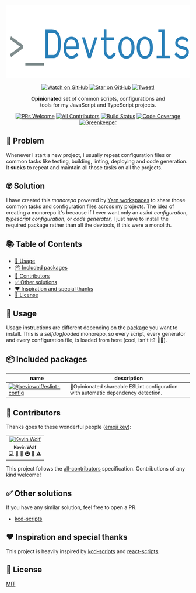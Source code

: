 <p align="center">
<!-- START banner -->
<img alt="Kevin Wolf Devtools" src="./other/banner.png" width="600" height="200" />
<!-- END banner -->
</p>

<p align="center">
<!-- START social-badges -->
<a href="https://github.com/iamkevinwolf/devtools/watchers"><img src="https://img.shields.io/github/watchers/iamkevinwolf/devtools.svg?style=social" alt="Watch on GitHub" /></a>
<a href="https://github.com/iamkevinwolf/devtools/stargazers"><img src="https://img.shields.io/github/stars/iamkevinwolf/devtools.svg?style=social" alt="Star on GitHub" /></a>
<a href="https://twitter.com/intent/tweet?text=Check out @iamkevinwolf devtools! https://github.com/iamkevinwolf/devtools"><img src="https://img.shields.io/twitter/url/https/github.com/iamkevinwolf/devtools.svg?style=social" alt="Tweet!" /></a>
<!-- END social-badges -->
</p>

<p align="center">
<!-- START description -->
<strong>Opinionated</strong> set of common scripts, configurations and<br />
tools for my JavaScript and TypeScript projects.
<!-- END description -->
</p>

<p align="center">
<!-- START status-badges -->
<a href="http://makeapullrequest.com"><img src="https://img.shields.io/badge/PRs-welcome-brightgreen.svg?style=flat-square" alt="PRs Welcome" /></a>
<a href="#-contributors"><img src="https://img.shields.io/badge/all_contributors-1-blue.svg?style=flat-square" alt="All Contributors" /></a>
<a href="https://travis-ci.org/iamkevinwolf/devtools"><img src="https://img.shields.io/travis/iamkevinwolf/devtools.svg?style=flat-square" alt="Build Status" /></a>
<a href="https://codecov.io/github/iamkevinwolf/devtools"><img src="https://img.shields.io/codecov/c/github/iamkevinwolf/devtools.svg?style=flat-square" alt="Code Coverage" /></a>
<a href="https://greenkeeper.io"><img src="https://badges.greenkeeper.io/iamkevinwolf/devtools.svg?style=flat-square" alt="Greenkeeper" /></a>
<!-- END status-badges -->
</p>

## 🤔 Problem

<!-- START the-problem -->

Whenever I start a new project, I usually repeat configuration files or common tasks like testing, building, linting, deploying and code generation. It **sucks** to repeat and maintain all those tasks on all the projects.

<!-- END the-problem -->

## 🤓 Solution

<!-- START the-solution -->

I have created this _monorepo_ powered by [Yarn workspaces](https://yarnpkg.com/lang/en/docs/workspaces/) to share those common tasks and configuration files across my projects. The idea of creating a monorepo it's because if I ever want only an _eslint configuration_, _typescript configuration_, or _code generator_, I just have to install the required package rather than all the devtools, if this were a monolith.

<!-- END the-solution -->

## 📚 Table of Contents

<!-- START doctoc generated TOC please keep comment here to allow auto update -->
<!-- DON'T EDIT THIS SECTION, INSTEAD RE-RUN doctoc TO UPDATE -->

- [📝 Usage](#-usage)
- [📦 Included packages](#-included-packages)
- [🍻 Contributors](#-contributors)
- [✅ Other solutions](#-other-solutions)
- [❤️ Inspiration and special thanks](#-inspiration-and-special-thanks)
- [📄 License](#-license)

<!-- END doctoc generated TOC please keep comment here to allow auto update -->

## 📝 Usage

<!-- START usage -->

Usage instructions are different depending on the [package](#-included-packages) you want to install. This is a _selfdogfooded_ monorepo, so every script, every generator and every configuration file, is loaded from here (cool, isn't it? 🤘🏻).

<!-- END usage -->

## 📦 Included packages

<!-- START included-packages -->

| name                                                                                                                                                                           | description                                                                       |
| ------------------------------------------------------------------------------------------------------------------------------------------------------------------------------ | --------------------------------------------------------------------------------- |
| [![@kevinwolf/eslint-config](https://img.shields.io/npm/v/@kevinwolf/eslint-config.svg?label=%40kevinwolf%2Feslint-config&style=flat-square)](./packages/eslint-config#readme) | 🔦Opinionated shareable ESLint configuration with automatic dependency detection. |

  <!-- END included-packages -->

## 🍻 Contributors

Thanks goes to these wonderful people ([emoji key](https://allcontributors.org/docs/en/emoji-key)):

<!-- ALL-CONTRIBUTORS-LIST:START  -->
<!-- prettier-ignore -->
<table><tr><td align="center"><a href="https://kevinwolf.me"><img src="https://avatars2.githubusercontent.com/u/3157426?v=4" width="100px;" alt="Kevin Wolf"/><br /><sub><b>Kevin Wolf</b></sub></a><br /><a href="https://github.com/iamkevinwolf/devtools/commits?author=iamkevinwolf" title="Code">💻</a> <a href="https://github.com/iamkevinwolf/devtools/commits?author=iamkevinwolf" title="Documentation">📖</a> <a href="#ideas-iamkevinwolf" title="Ideas, Planning, & Feedback">🤔</a> <a href="#infra-iamkevinwolf" title="Infrastructure (Hosting, Build-Tools, etc)">🚇</a> <a href="#maintenance-iamkevinwolf" title="Maintenance">🚧</a> <a href="https://github.com/iamkevinwolf/devtools/commits?author=iamkevinwolf" title="Tests">⚠️</a></td></tr></table>

<!-- ALL-CONTRIBUTORS-LIST:END -->

This project follows the [all-contributors](https://github.com/all-contributors/all-contributors) specification. Contributions of any kind welcome!

## ✅ Other solutions

If you have any similar solution, feel free to open a PR.

- [kcd-scripts](https://github.com/kentcdodds/kcd-scripts)

## ❤️ Inspiration and special thanks

This project is heavily inspired by [kcd-scripts](https://github.com/kentcdodds/kcd-scripts) and [react-scripts](https://github.com/facebook/create-react-app).

## 📄 License

[MIT](./LICENSE)
